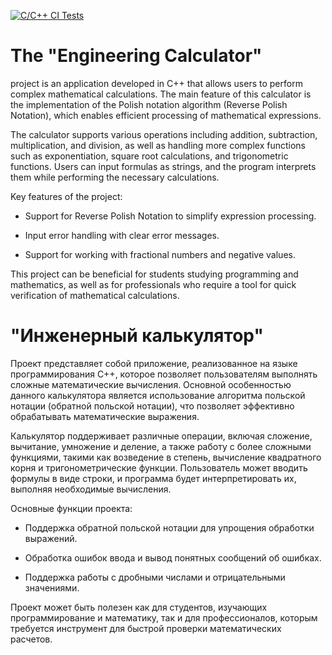 [![C/C++ CI Tests](https://github.com/addaclic/SmartCalcOnC/actions/workflows/ci-tests.yml/badge.svg)](https://github.com/addaclic/SmartCalcOnC/actions/workflows/ci-tests.yml)

# The "Engineering Calculator"

project is an application developed in C++ that allows users to perform complex mathematical calculations. The main feature of this calculator is the implementation of the Polish notation algorithm (Reverse Polish Notation), which enables efficient processing of mathematical expressions.

The calculator supports various operations including addition, subtraction, multiplication, and division, as well as handling more complex functions such as exponentiation, square root calculations, and trigonometric functions. Users can input formulas as strings, and the program interprets them while performing the necessary calculations.

Key features of the project:

- Support for Reverse Polish Notation to simplify expression processing.

- Input error handling with clear error messages.

- Support for working with fractional numbers and negative values.

This project can be beneficial for students studying programming and mathematics, as well as for professionals who require a tool for quick verification of mathematical calculations.


# "Инженерный калькулятор"

Проект представляет собой приложение, реализованное на языке программирования C++, которое позволяет пользователям выполнять сложные математические вычисления. Основной особенностью данного калькулятора является использование алгоритма польской нотации (обратной польской нотации), что позволяет эффективно обрабатывать математические выражения.

Калькулятор поддерживает различные операции, включая сложение, вычитание, умножение и деление, а также работу с более сложными функциями, такими как возведение в степень, вычисление квадратного корня и тригонометрические функции. Пользователь может вводить формулы в виде строки, и программа будет интерпретировать их, выполняя необходимые вычисления.

Основные функции проекта:

- Поддержка обратной польской нотации для упрощения обработки выражений.

- Обработка ошибок ввода и вывод понятных сообщений об ошибках.

- Поддержка работы с дробными числами и отрицательными значениями.

Проект может быть полезен как для студентов, изучающих программирование и математику, так и для профессионалов, которым требуется инструмент для быстрой проверки математических расчетов.
